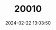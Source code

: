 ---
title: "20010"
category: "Sciurus granatensis"
draft: false
date: 2024-02-22 13:03:50
languages:
  English: ["Red-tailed Squirrel"]
---